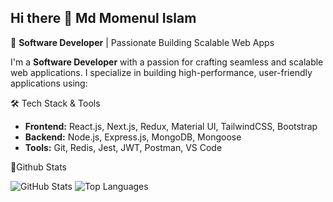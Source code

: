 ## Hi there 👋 __Md Momenul Islam__


🚀 **Software Developer** | Passionate Building Scalable Web Apps

I'm a __Software Developer__ with a passion for crafting seamless and scalable web applications. I specialize in building high-performance, user-friendly applications using:

🛠️ Tech Stack & Tools
* __Frontend:__ React.js, Next.js, Redux, Material UI, TailwindCSS, Bootstrap
* __Backend:__ Node.js, Express.js, MongoDB, Mongoose
* __Tools:__ Git, Redis, Jest, JWT, Postman, VS Code


📌Github Stats       

![GitHub Stats](https://github-readme-stats.vercel.app/api?username=momenul162&show_icons=true&theme=default)
![Top Languages](https://github-readme-stats.vercel.app/api/top-langs/?username=momenul162&layout=compact)
